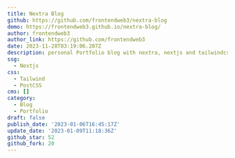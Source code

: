 ```yaml
---
title: Nextra Blog
github: https://github.com/frontendweb3/nextra-blog
demo: https://frontendweb3.github.io/nextra-blog/
author: frontendweb3
author_link: https://github.com/frontendweb3
date: 2023-11-28T03:19:06.207Z
description: personal Portfolio blog with nextra, nextjs and tailwindcss
ssg:
  - Nextjs
css:
  - Tailwind
  - PostCSS
cms: []
category:
  - Blog
  - Portfolio
draft: false
publish_date: '2023-01-06T16:45:17Z'
update_date: '2023-01-09T11:18:36Z'
github_star: 52
github_fork: 20
---
```

